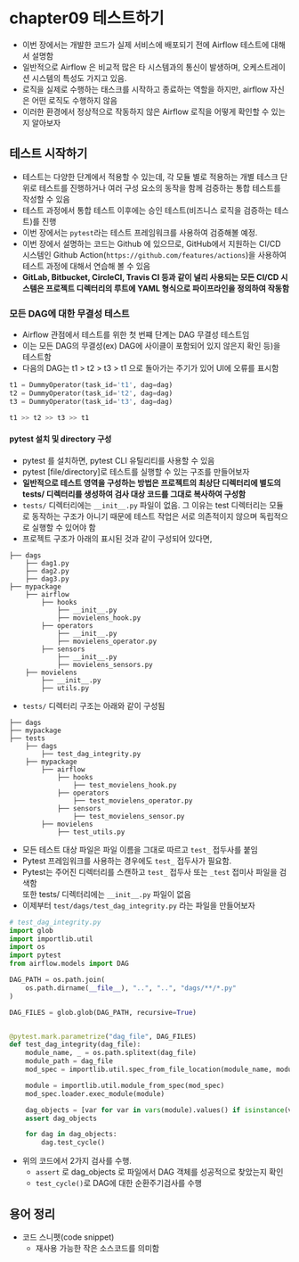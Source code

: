 # chapter09 테스트하기
- 이번 장에서는 개발한 코드가 실제 서비스에 배포되기 전에 Airflow 테스트에 대해서 설명함
- 일반적으로 Airflow 은 비교적 많은 타 시스템과의 통신이 발생하며, 오케스트레이션 시스템의 특성도 가지고 있음.  
- 로직을 실제로 수행하는 태스크를 시작하고 종료하는 역할을 하지만, airflow 자신은 어떤 로직도 수행하지 않음
- 이러한 환경에서 정상적으로 작동하지 않은 Airflow 로직을 어떻게 확인할 수 있는지 알아보자

## 테스트 시작하기
- 테스트는 다양한 단계에서 적용할 수 있는데, 각 모듈 별로 적용하는 개별 테스크 단위로 테스트를 진행하거나 여러 구성 요소의 동작을 함께 검증하는 통합 테스트를 작성할 수 있음
- 테스트 과정에서 통합 테스트 이후에는 승인 테스트(비즈니스 로직을 검증하는 테스트)를 진행
- 이번 장에서는 `pytest`라는 테스트 프레임워크를 사용하여 검증해볼 예정. 
- 이번 장에서 설명하는 코드는 Github 에 있으므로, GitHub에서 지원하는 CI/CD 시스템인 Github Action(`https://github.com/features/actions`)을 사용하여 테스트 과정에 대해서 연습해 볼 수 있음
- <b>GitLab, Bitbucket, CircleCI, Travis CI 등과 같이 널리 사용되는 모든 CI/CD 시스템은 프로젝트 디렉터리의 루트에 YAML 형식으로 파이프라인을 정의하여 작동함</b>

### 모든 DAG에 대한 무결성 테스트
- Airflow 관점에서 테스트를 위한 첫 번쨰 단계는 DAG 무결성 테스트임
- 이는 모든 DAG의 무결성(ex) DAG에 사이클이 포함되어 있지 않은지 확인 등)을 테스트함
- 다음의 DAG는 t1 > t2 > t3 > t1 으로 돌아가는 주기가 있어 UI에 오류를 표시함
~~~python
t1 = DummyOperator(task_id='t1', dag=dag)
t2 = DummyOperator(task_id='t2', dag=dag)
t3 = DummyOperator(task_id='t3', dag=dag)

t1 >> t2 >> t3 >> t1
~~~

#### pytest 설치 및 directory 구성
- pytest 를 설치하면, pytest CLI 유틸리티를 사용할 수 있음
- pytest [file/directory]로 테스트를 실행할 수 있는 구조를 만들어보자
- <b>일반적으로 테스트 영역을 구성하는 방법은 프로젝트의 최상단 디렉터리에 별도의 tests/ 디렉터리를 생성하여 검사 대상 코드를 그대로 복사하여 구성함</b> 
- `tests/` 디렉터리에는 `__init__.py` 파일이 없음. 그 이유는 test 디렉터리는 모듈로 동작하는 구조가 아니기 때문에 테스트 작업은 서로 의존적이지 않으며 독립적으로 실행할 수 있어야 함
- 프로젝트 구조가 아래의 표시된 것과 같이 구성되어 있다면,  
```
├── dags
    ├── dag1.py
    ├── dag2.py
    ├── dag3.py
├── mypackage
    ├── airflow
        ├── hooks
            ├── __init__.py
            ├── movielens_hook.py
        ├── operators
            ├── __init__.py
            ├── movielens_operator.py
        ├── sensors
            ├── __init__.py
            ├── movielens_sensors.py
    ├── movielens
        ├── __init__.py
        ├── utils.py
```
- `tests/` 디렉터리 구조는 아래와 같이 구성됨
```
├── dags
├── mypackage
├── tests
    ├── dags
        ├── test_dag_integrity.py
    ├── mypackage
        ├── airflow
            ├── hooks
                ├── test_movielens_hook.py
            ├── operators
                ├── test_movielens_operator.py
            ├── sensors
                ├── test_movielens_sensor.py
        ├── movielens
            ├── test_utils.py 
```
- 모든 테스트 대상 파일은 파일 이름을 그대로 따르고 `test_` 접두사를 붙임
- Pytest 프레임워크를 사용하는 경우에도 `test_` 접두사가 필요함. 
- Pytest는 주어진 디렉터리를 스캔하고 `test_` 접두사 또는 `_test` 접미사 파일을 검색함  
  또한 tests/ 디렉터리에는 `__init__.py` 파일이 없음
- 이제부터 `test/dags/test_dag_integrity.py` 라는 파일을 만들어보자
~~~python
# test_dag_integrity.py
import glob
import importlib.util
import os
import pytest
from airflow.models import DAG

DAG_PATH = os.path.join(
    os.path.dirname(__file__), "..", "..", "dags/**/*.py"
)

DAG_FILES = glob.glob(DAG_PATH, recursive=True)


@pytest.mark.parametrize("dag_file", DAG_FILES)
def test_dag_integrity(dag_file):
    module_name, _ = os.path.splitext(dag_file)
    module_path = dag_file
    mod_spec = importlib.util.spec_from_file_location(module_name, module_path)

    module = importlib.util.module_from_spec(mod_spec)
    mod_spec.loader.exec_module(module)

    dag_objects = [var for var in vars(module).values() if isinstance(var, DAG)]
    assert dag_objects

    for dag in dag_objects:
        dag.test_cycle()
~~~
- 위의 코드에서 2가지 검사를 수행.
  - `assert` 로 dag_objects 로 파일에서 DAG 객체를 성공적으로 찾았는지 확인
  - `test_cycle()`로 DAG에 대한 순환주기검사를 수행 


## 용어 정리
- 코드 스니펫(code snippet)
  - 재사용 가능한 작은 소스코드를 의미함    